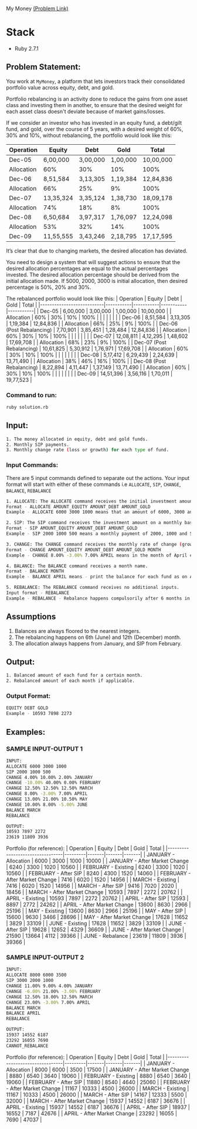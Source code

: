 My Money [(Problem Link)](https://www.geektrust.in/coding-problem/backend/mymoney)

# Stack

- Ruby 2.7.1

## Problem Statement:

You work at `MyMoney`, a platform that lets investors track their consolidated portfolio value across equity, debt, and gold.

Portfolio rebalancing is an activity done to reduce the gains from one asset class and investing them in another, to ensure that the desired weight for each asset class doesn't deviate because of market gains/losses.

If we consider an investor who has invested in an equity fund, a debt/gilt fund, and gold, over the course of 5 years, with a desired weight of 60%, 30% and 10%, without rebalancing, the portfolio would look like this:

|	Operation		|  Equity	 	|  Debt			|		Gold	 	|	 Total	 	|
|-------------|-----------|-----------|-----------|-----------|
| Dec-05 		 	| 6,00,000	| 3,00,000 	| 1,00,000 	| 10,00,000 |
| Allocation	| 60% 			| 30% 			| 10% 			| 100% 			|
| Dec-06 			| 8,51,584 	| 3,13,305 	| 1,19,384 	| 12,84,836 |
| Allocation 	| 66%			 	| 25% 			| 9% 				| 100% 			|
| Dec-07 			| 13,35,324 | 3,35,124 	| 1,38,730 	| 18,09,178 |
| Allocation 	| 74% 			| 18% 			| 8% 				| 100% 			|
| Dec-08 			| 6,50,684 	| 3,97,317 	| 1,76,097 	| 12,24,098 |
| Allocation 	| 53% 			| 32% 			| 14% 			| 100% 			|
| Dec-09 			| 11,55,555 | 3,43,246 	| 2,18,795 	| 17,17,595 |

It’s clear that due to changing markets, the desired allocation has deviated.

You need to design a system that will suggest actions to ensure that the desired allocation
percentages are equal to the actual percentages invested. The desired allocation percentage
should be derived from the initial allocation made. If 5000, 2000, 3000 is initial
allocation, then desired percentage is 50%, 20% and 30%. 

The rebalanced portfolio would look like this:
|	Operation									|  Equity	 	|  Debt			|		Gold	 	|	 Total	 	|
|---------------------------|-----------|-----------|-----------|-----------|
| Dec-05 										| 6,00,000	| 3,00,000	| 1,00,000	| 10,00,000	|
|	Allocation								|	60%				|	30%				|	10%				|	100%			|
|														|						|						|						|						|
|	Dec-06 										| 8,51,584	|	3,13,305	|	1,19,384	| 12,84,836	|
| Allocation								|	66%				|	25%				|	9%				|	100%			|
| Dec-06 (Post Rebalancing) | 7,70,901	| 3,85,451	| 1,28,484	| 12,84,836	|
| Allocation								|	60%				|	30%				|	10%				|	100%			|
|														|						|						|						|						|
| Dec-07 										| 12,08,811	| 4,12,295	|	1,48,602	| 17,69,708	|
| Allocation								|	68%				|	23%				|	9%				|	100%			|
|	Dec-07 (Post Rebalancing)	| 10,61,825	| 5,30,912	|	1,76,971	| 17,69,708	|
| Allocation								|	60%				|	30%				|	10%				|	100%			|
|														|						|						|						|						|
| Dec-08 										| 5,17,412	| 6,29,439	|	2,24,639	| 13,71,490	|
| Allocation								|	38%				|	46%				|	16%				|	100%			|
| Dec-08 (Post Rebalancing)	|	8,22,894	| 4,11,447	|	1,37,149	| 13,71,490	|
| Allocation								|	60%				|	30%				|	10%				|	100%			|
|														|						|						|						|						|
| Dec-09 										| 14,51,396	| 3,56,116	|	1,70,011	| 19,77,523	|

### Command to run:

```bash
ruby solution.rb
```

## Input:

```bash
1. The money allocated in equity, debt and gold funds.
2. Monthly SIP payments.
3. Monthly change rate (loss or growth) for each type of fund.
```

### Input Commands:

There are 5 input commands defined to separate out the actions. Your input format will start with either of these commands i.e `ALLOCATE`, `SIP`, `CHANGE`, `BALANCE`, `REBALANCE`

```bash
1. ALLOCATE: The ALLOCATE command receives the initial investment amounts for each fund.
Format - ALLOCATE AMOUNT_EQUITY AMOUNT_DEBT AMOUNT_GOLD
Example - ALLOCATE 6000 3000 1000 means that an amount of 6000, 3000 and 1000 is initially invested in equity, debt and gold fund respectively.

2. SIP: The SIP command receives the investment amount on a monthly basis for each fund.
Format - SIP AMOUNT_EQUITY AMOUNT_DEBT AMOUNT_GOLD
Example - SIP 2000 1000 500 means a monthly payment of 2000, 1000 and 500 is done against each of equity, debt and gold funds respectivelty.

3. CHANGE: The CHANGE command receives the monthly rate of change (growth or loss) for each fund type. A negative value represents a loss.
Format - CHANGE AMOUNT_EQUITY AMOUNT_DEBT AMOUNT_GOLD MONTH
Example - CHANGE 8.00% -3.00% 7.00% APRIL means in the month of April equity received a growth of 8%, debt has taken a loss by 3% and gold received a growth of 7%.

4. BALANCE: The BALANCE command receives a month name.
Format - BALANCE MONTH
Example - BALANCE APRIL means - print the balance for each fund as on April month.

5. REBALANCE: The REBALANCE command receives no additional inputs.
Input format - REBALANCE
Example - REBALANCE - Rebalance happens compulsorily after 6 months in June and December. The REBALANCE command shows the last rebalanced amount for each fund at the time of rebalancing. If 6 months data is not available then print CANNOT_REBALANCE.
```

## Assumptions

1. Balances are always floored to the nearest integers.
2. The rebalancing happens on 6th (June) and 12th (December) month.
3. The allocation always happens from January, and SIP from February.

## Output:

```bash
1. Balanced amount of each fund for a certain month.
2. Rebalanced amount of each month if applicable.
```

### Output Format:

```bash
EQUITY DEBT GOLD
Example - 10593 7898 2273
```

## Examples:

### SAMPLE INPUT-OUTPUT 1

```bash
INPUT:
ALLOCATE 6000 3000 1000
SIP 2000 1000 500
CHANGE 4.00% 10.00% 2.00% JANUARY
CHANGE -10.00% 40.00% 0.00% FEBRUARY
CHANGE 12.50% 12.50% 12.50% MARCH
CHANGE 8.00% -3.00% 7.00% APRIL
CHANGE 13.00% 21.00% 10.50% MAY
CHANGE 10.00% 8.00% -5.00% JUNE
BALANCE MARCH
REBALANCE

OUTPUT:
10593 7897 2272
23619 11809 3936
```

Portfolio (for reference):
|	Operation												|  Equity	| Debt	|	Gold	|	Total	|
|---------------------------------|---------|-------|-------|-------|
| JANUARY - Allocation		 				|	6000		|	3000	|	1000	| 10000	|
| JANUARY - After Market Change		|	6240		|	3300	|	1020	| 10560	|
| FEBRUARY - Existing							|	6240		|	3300	|	1020	| 10560	|
| FEBRUARY - After SIP						|	8240		|	4300	|	1520	| 14060	|
| FEBRUARY - After Market Change	|	7416		|	6020	|	1520	| 14956	|
| MARCH - Existing								|	7416		|	6020	|	1520	| 14956	|
| MARCH - After SIP								|	9416		|	7020	|	2020	| 18456	|
| MARCH - After Market Change			|	10593		|	7897	|	2272	| 20762	|
| APRIL - Existing								|	10593		|	7897	|	2272	| 20762	|
| APRIL - After SIP								|	12593		|	8897	|	2772	| 24262	|
| APRIL - After Market Change			|	13600		|	8630	|	2966	| 25196	|
| MAY - Existing									|	13600		|	8630	|	2966	| 25196	|
| MAY - After SIP									|	15600		|	9630	|	3466	| 28696	|
| MAY - After Market Change				|	17628		|	11652	|	3829	| 33109	|
| JUNE - Existing									|	17628		|	11652	|	3829	| 33109	|
| JUNE - After SIP								|	19628		|	12652	|	4329	| 36609	|
| JUNE - After Market Change			|	21590		|	13664	|	4112	| 39366	|
| JUNE - Rebalance								|	23619		|	11809	|	3936	| 39366	|

### SAMPLE INPUT-OUTPUT 2

```bash
INPUT:
ALLOCATE 8000 6000 3500
SIP 3000 2000 1000
CHANGE 11.00% 9.00% 4.00% JANUARY
CHANGE -6.00% 21.00% -3.00% FEBRUARY
CHANGE 12.50% 18.00% 12.50% MARCH
CHANGE 23.00% -3.00% 7.00% APRIL
BALANCE MARCH
BALANCE APRIL
REBALANCE

OUTPUT:
15937 14552 6187
23292 16055 7690
CANNOT_REBALANCE
```

Portfolio (for reference):
|	Operation												| Equity	|  Debt	|	Gold	|	Total	|
|---------------------------------|---------|-------|-------|-------|
| JANUARY - Allocation						|	8000		| 6000	|	3500	|	17500	|
| JANUARY - After Market Change		|	8880		| 6540	|	3640	|	19060	|
| FEBRUARY - Existing							|	8880		| 6540	|	3640	|	19060	|
| FEBRUARY - After SIP						|	11880		| 8540	|	4640	|	25060	|
| FEBRUARY - After Market Change	|	11167		| 10333	|	4500	|	26000	|
| MARCH - Existing								|	11167		| 10333	|	4500	|	26000	|
| MARCH - After SIP								|	14167		| 12333	|	5500	|	32000	|
| MARCH - After Market Change			|	15937		| 14552	|	6187	|	36676	|
| APRIL - Existing								|	15937		| 14552	|	6187	|	36676	|
| APRIL - After SIP								|	18937		| 16552	|	7187	|	42676	|
| APRIL - After Market Change			|	23292		| 16055	|	7690	|	47037	|

